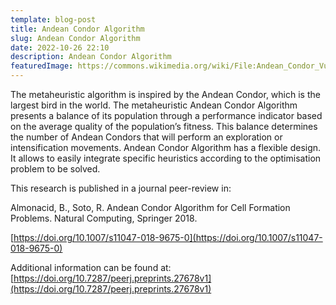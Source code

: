 ```yaml
---
template: blog-post
title: Andean Condor Algorithm
slug: Andean Condor Algorithm
date: 2022-10-26 22:10
description: Andean Condor Algorithm
featuredImage: https://commons.wikimedia.org/wiki/File:Andean_Condor_Vultur_Gryphus_(42232964).jpeg
---
```

The metaheuristic algorithm is inspired by the Andean Condor, which is the largest bird in the world. The metaheuristic Andean Condor Algorithm presents a balance of its population through a performance indicator based on the average quality of the population’s fitness. This balance determines the number of Andean Condors that will perform an exploration or intensification movements. Andean Condor Algorithm has a flexible design. It allows to easily integrate specific heuristics according to the optimisation problem to be solved.

This research is published in a journal peer-review in:

Almonacid, B., Soto, R. Andean Condor Algorithm for Cell Formation Problems. Natural Computing, Springer 2018.

<script type='text/javascript' src='https://d1bxh8uas1mnw7.cloudfront.net/assets/embed.js'></script>

[https://doi.org/10.1007/s11047-018-9675-0](https://doi.org/10.1007/s11047-018-9675-0)
<div data-badge-type="2" data-doi="https://doi.org/10.1007/s11047-018-9675-0" class="altmetric-embed"></div>

Additional information can be found at:
[https://doi.org/10.7287/peerj.preprints.27678v1](https://doi.org/10.7287/peerj.preprints.27678v1) 
<div data-badge-type="2" data-doi="https://doi.org/10.7287/peerj.preprints.27678v1" class="altmetric-embed"></div>
